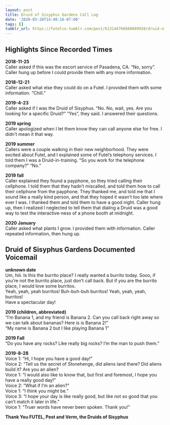 ```yaml
---
layout: post
title: Druid of Sisyphus Gardens Call Log
date: '2020-03-20T14:40:16-07:00'
tags: []
tumblr_url: https://futelco.tumblr.com/post/613144766660689920/druid-of-sisyphus-gardens-call-log
---
```

## Highlights Since Recorded Times  

**2018-11-25**  
Caller asked if this was the escort service of Pasadena, CA. “No, sorry”. Caller hung up before I could provide them with any more information.

**2018-12-21**  
Caller asked what else they could do on a Futel. I provided them with some information. “Chill.”

**2019-4-23**  
Caller asked if I was the Druid of Sisyphus. “No. No, wait, yes. Are you looking for a specific Druid?” “Yes”, they said. I answered their questions.

**2019 spring**  
Caller apologized when I let them know they can call anyone else for free. I didn’t mean it that way.

**2019 summer**  
Callers were a couple walking in their new neighborhood. They were excited about Futel, and I explained some of Futel’s telephony services. I told them I was a Druid-in-training. “So you work for the telephone company?” “No.”

**2019 fall**  
Caller explained they found a payphone, so they tried calling their cellphone. I told them that they hadn’t miscalled, and told them how to call their cellphone from the payphone. They thanked me, and told me that I sound like a really kind person, and that they hoped it wasn’t too late where ever I was. I thanked them and told them to have a good night. Caller hung up, then I realized I neglected to tell them that dialing a Druid was a good way to test the interactive-ness of a phone booth at midnight.

**2020 January**  
Caller asked what plants I grow. I provided them with information. Caller repeated information, then hung up.

## Druid of Sisyphus Gardens Documented Voicemail

**unknown date**  
Um, hiii. Is this the burrito place? I really wanted a burrito today. Sooo, if you’re not the burrito place, just don’t call back. But if you are the burrito place, I would love some burritos.  
Yeah, yeah, yeah burritos! Buh-buh-buh burritos! Yeah, yeah, yeah, burritos!  
Have a spectacular day!

**2019 (children, abbreviated)**  
“I’m Banana 1, and my friend is Banana 2. Can you call back right away so we can talk about bananas? Here is is Banana 2!”  
“My name is Banana 2 but I like playing Banana 1”

**2019 Fall**  
“Do you have any rocks? Like really big rocks? I’m the man to push them.”

**2019-8-28**  
Voice 1: “Hi, I hope you have a good day!”  
Voice 2: “Tell us the secret of Stonehenge, did aliens land there? Did aliens build it? Are you an alien?  
Voice 1: “I would also like to know that, but first and foremost, I hope you have a really good day!”  
Voice 2: “What if I’m an alien?”  
Voice 1: “I think you might be.”  
Voice 3: “I hope your day is like really good, but like not so good that you can’t match it later in life.”  
Voice 1: “Truer words have never been spoken. Thank you!”

**Thank You FUTEL, Pest and Verm, the Druids of Sisyphus**

